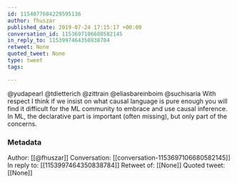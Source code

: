 ```yaml
---
id: 1154077604229595136
author: fhuszar
published_date: 2019-07-24 17:15:17 +00:00
conversation_id: 1153697106680582145
in_reply_to: 1153997464350838784
retweet: None
quoted_tweet: None
type: tweet
tags:

---
```


@yudapearl @tdietterich @zittrain @eliasbareinboim @suchisaria With respect I think if we insist on what causal language is pure enough you will find it difficult for the ML community to embrace and use causal inference. In ML, the declarative part is important (often missing), but only part of the concerns.

### Metadata

Author: [[@fhuszar]]
Conversation: [[conversation-1153697106680582145]]
In reply to: [[1153997464350838784]]
Retweet of: [[None]]
Quoted tweet: [[None]]
